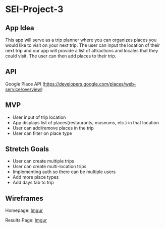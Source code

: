 # SEI-Project-3

## App Idea
This app will serve as a trip planner where you can organizes places you would like to visit on your next trip.  The user can input the location of their next trip and our app will provide a list of attractions and locales that they could visit. The user can then add places to their trip.


## API
Google Place API (https://developers.google.com/places/web-service/overview)


## MVP
* User input of trip location
* App displays list of places(restaurants, museums, etc.) in that location
* User can add/remove places in the trip
* User can filter on place type


## Stretch Goals
* User can create multiple trips
* User can create multi-location trips
* Implementing auth so there can be multiple users
* Add more place types
* Add days tab to trip



## Wireframes

Homepage:
[Imgur](https://i.imgur.com/RS63u8U.jpg)

Results Page:
[Imgur](https://i.imgur.com/3WZlHA3.jpg)



